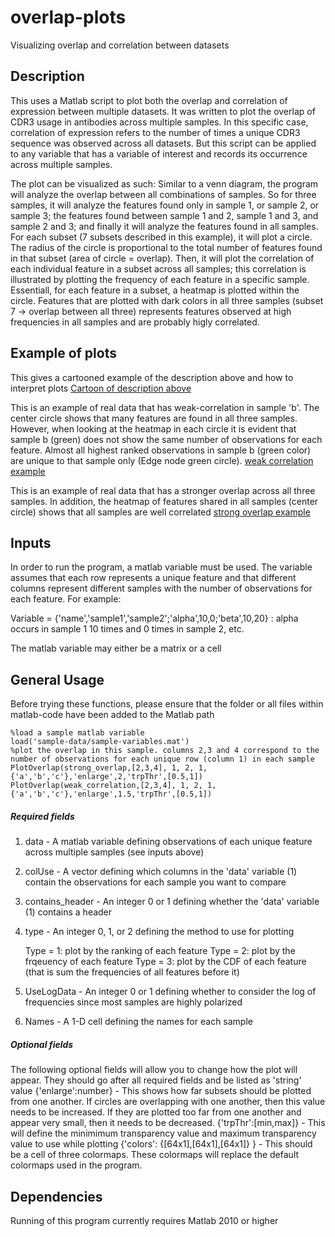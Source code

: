 # overlap-plots

Visualizing overlap and correlation between datasets

## Description

This uses a Matlab script to plot both the overlap and correlation of expression between multiple datasets. It was written to plot the overlap
of CDR3 usage in antibodies across multiple samples. In this specific case, correlation of expression refers to the number of times
a unique CDR3 sequence was observed across all datasets. But this script can be applied to any variable that has a variable of interest and 
records its occurrence across multiple samples. 

The plot can be visualized as such: Similar to a venn diagram, the program will analyze the overlap between all combinations of samples. 
So for three samples, it will analyze the features found only in sample 1, or sample 2, or sample 3; the features found between sample 1 and 2, 
sample 1 and 3, and sample 2 and 3; and finally it will analyze the features found in all samples. For each subset (7 subsets described in this example),
it will plot a circle. The radius of the circle is proportional to the total number of features found in that subset (area of circle = overlap).
Then, it will plot the correlation of each individual feature in a subset across all samples; this correlation is illustrated by plotting the frequency
of each feature in a specific sample. Essentiall, for each feature in a subset, a heatmap is plotted within the circle. Features that are plotted with 
dark colors in all three samples (subset 7 -> overlap between all three) represents features observed at high frequencies in all samples and are probably
higly correlated. 

## Example of plots 
This gives a cartooned example of the description above and how to interpret plots
[Cartoon of description above](sample-plots/cartoon.png)

This is an example of real data that has weak-correlation in sample 'b'. The center circle shows that many features are
found in all three samples. However, when looking at the heatmap in each circle it is evident that sample b (green) does not
show the same number of observations for each feature. Almost all highest ranked observations in sample b (green color) are unique to that sample only (Edge node green circle). 
[weak correlation example](sample-plots/weak-correlation-example.png)

This is an example of real data that has a stronger overlap across all three samples. In addition, the heatmap of features shared in all samples (center circle) shows that all samples are well correlated
[strong overlap example](sample-plots/strong-overlap-example.png)

## Inputs

In order to run the program, a matlab variable must be used. The variable assumes that each row represents a unique feature and that different columns
represent different samples with the number of observations for each feature. For example:

Variable = {'name','sample1','sample2';'alpha',10,0;'beta',10,20} : alpha occurs in sample 1 10 times and 0 times in sample 2, etc. 

The matlab variable may either be a matrix or a cell


## General Usage

Before trying these functions, please ensure that the folder or all files within matlab-code have been added to the Matlab path

	%load a sample matlab variable 
	load('sample-data/sample-variables.mat')
	%plot the overlap in this sample. columns 2,3 and 4 correspond to the number of observations for each unique row (column 1) in each sample
	PlotOverlap(strong_overlap,[2,3,4], 1, 2, 1, {'a','b','c'},'enlarge',2,'trpThr',[0.5,1])
	PlotOverlap(weak_correlation,[2,3,4], 1, 2, 1, {'a','b','c'},'enlarge',1.5,'trpThr',[0.5,1])

##### Required fields

1) data - A matlab variable defining observations of each unique feature across multiple samples (see inputs above)

2) colUse - A vector defining which columns in the 'data' variable (1) contain the observations for each sample you want to compare

3) contains_header -  An integer 0 or 1 defining whether the 'data' variable (1) contains a header

4) type - An integer 0, 1, or 2 defining the method to use for plotting 

	Type = 1: plot by the ranking of each feature
	Type = 2: plot by the frqeuency of each feature 
	Type = 3: plot by the CDF of each feature (that is sum the frequencies of all features before it)
	
5) UseLogData - An integer 0 or 1 defining whether to consider the log of frequencies since most samples are highly polarized

6) Names - A 1-D cell defining the names for each sample 

##### Optional fields

The following optional fields will allow you to change how the plot will appear. They should go after all required fields and be listed as 'string' value 
{'enlarge':number} - This shows how far subsets should be plotted from one another. If circles are overlapping with one another, 
						 then this value needs to be increased. If they are plotted too far from one another and appear very small, then it needs to be decreased.
{'trpThr':[min,max]} - This will define the minimimum transparency value and maximum transparency value to use while plotting
{'colors': {[64x1],[64x1],[64x1]} } - This should be a cell of three colormaps. These colormaps will replace the default colormaps used in the program.

## Dependencies

Running of this program currently requires Matlab 2010 or higher


